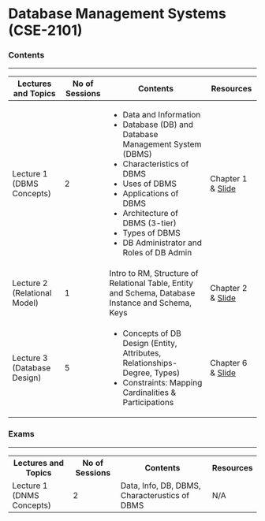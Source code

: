 # Database Management Systems (CSE-2101)  
### Contents

---


| Lectures and Topics | No of Sessions | Contents | Resources |
|---------------------|----------------|----------|-----------|
| Lecture 1 (DBMS Concepts)  | 2 |<ul> <li> Data and Information </li> <li> Database (DB) and Database Management System (DBMS)</li> <li>Characteristics of DBMS </li> <li>Uses of DBMS</li> <li> Applications of DBMS </li> <li> Architecture of DBMS (3-tier)</li> <li> Types of DBMS </li> <li> DB Administrator and Roles of DB Admin </li> </ul>   | Chapter 1 & [Slide](https://github.com/samsuddoha/DBMS/tree/main/Lecture%201%20-%20intro)   |
| Lecture 2 (Relational Model) | 1 | Intro to RM, Structure of Relational Table, Entity and Schema, Database Instance and Schema, Keys   | Chapter 2 & [Slide](https://github.com/samsuddoha/DBMS/tree/main/Lecture%202%20-%20Relational%20Model)   |
| Lecture 3 (Database Design)  | 5| <ul><li>Concepts of DB Design (Entity, Attributes, Relationships- Degree, Types) </li> <li>Constraints: Mapping Cardinalities & Participations </li></ul>  | Chapter 6 & [Slide](https://github.com/samsuddoha/DBMS/tree/main/Lecture%203%20-%20Database%20Design)  |


### Exams

---

<table>
    <tr>
        <th>Lectures and Topics</th>
        <th>No of Sessions</th>
        <th>Contents </th>
        <th>Resources</th>
    </tr>
    <tr>
        <td>Lecture 1 (DNMS Concepts)</td>
        <td>2</td>
        <td> Data, Info, DB, DBMS, Characterustics of DBMS</td>
        <td>N/A</td>
    </tr>
</table>